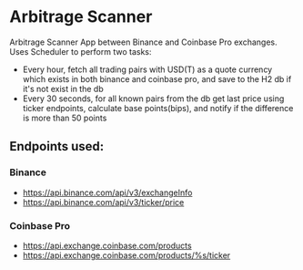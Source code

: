 # Arbitrage Scanner

Arbitrage Scanner App between Binance and Coinbase Pro exchanges.
Uses Scheduler to perform two tasks:
- Every hour, fetch all trading pairs with USD(T) as a quote currency which exists in both binance and coinbase pro,
and save to the H2 db if it's not exist in the db
- Every 30 seconds, for all known pairs from the db get last price using ticker endpoints, calculate base points(bips), 
and notify if the difference is more than 50 points  

## Endpoints used:

### Binance

- https://api.binance.com/api/v3/exchangeInfo
- https://api.binance.com/api/v3/ticker/price

### Coinbase Pro

- https://api.exchange.coinbase.com/products
- https://api.exchange.coinbase.com/products/%s/ticker
